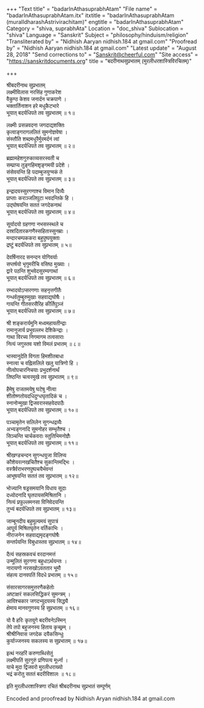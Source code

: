 +++
"Text title" = "badarInAthasuprabhAtam"
"File name" = "badarInAthasuprabhAtam.itx"
itxtitle = "badarInAthasuprabhAtam (muralIdharashAstrivirachitam)"
engtitle = "badarInAthasuprabhAtam"
Category = "shiva, suprabhAta"
Location = "doc_shiva"
Sublocation = "shiva"
Language = "Sanskrit"
Subject = "philosophy/hinduism/religion"
"Transliterated by" = "Nidhish Aaryan nidhish.184 at gmail.com"
"Proofread by" = "Nidhish Aaryan nidhish.184 at gmail.com"
"Latest update" = "August 28, 2018"
"Send corrections to" = "Sanskrit@cheerful.com"
"Site access" = "https://sanskritdocuments.org"
title = "बदरीनाथसुप्रभातम् (मुरलीधरशास्त्रिविरचितम्)"

+++
  
 श्रीबदरीनाथ सुप्रभातम्   
लक्ष्मीविलास नरसिंह गुणाकरेश  
    वैकुण्ठ केशव जनार्दन चक्रपाणे ।  
भक्तार्तिनाशन हरे मधुकैटभारे  
    भूयात् बदर्यधिपते तव सुप्रभातम् ॥ १॥  
  
लक्ष्मीः प्रसन्नवदना जगदाद्यशक्तिः  
    कृत्वाङ्गरागललितं सुमनोज्ञवेषा ।  
संस्तौति शब्दमधुरैर्मुरमर्दनं त्वां  
    भूयात् बदर्यधिपते तव सुप्रभातम् ॥ २॥  
  
ब्रह्मामहेशगुरुकाव्यसरस्वती च  
    सम्प्राप्य तुङ्गहिमशृङ्गमयी प्रदेशे ।  
संसेवयन्ति हि पदाम्बुजयुग्मकं ते  
    भूयात् बदर्यधिपते तव सुप्रभातम् ॥ ३॥  
  
इन्द्रादयस्सुरगणाश्च विमान दिव्यैः  
    प्राप्ताः कराञ्जलिपुटा भवदन्तिके हि ।  
उद्घोषयन्ति सततं जगदेकनाथं  
    भूयात् बदर्यधिपते तव सुप्रभातम् ॥ ४॥  
  
सूर्यादयो ग्रहगणा नभसस्स्थले च  
    दस्रादितारकगणैस्सहितास्सुनम्राः ।  
मन्दारचम्पककरा बहुपुष्पयुक्ताः  
    द्रष्टुं बदर्यधिपते तव सुप्रभातम् ॥ ५॥  
  
देवर्षिनारद सनन्दन योगिवर्याः  
    सप्तर्षयो भृगुमरीचि वसिष्ठ मुख्याः ।  
द्वारे पठन्ति शुभवेदसुरम्यगाथां  
    भूयात् बदर्यधिपते तव सुप्रभातम् ॥ ६॥  
  
रम्भादयोऽप्सरगणाः सहनृत्तगीतैः  
    गन्धर्वतुम्बुरुमुखाः सहवाद्यघोषैः ।  
गायन्ति गीतसरसैरिह कीर्तिपुञ्जं  
    भूयात् बदर्यधिपते तव सुप्रभातम् ॥ ७॥  
  
श्री शङ्करार्यमुनि मध्वमहायतीन्द्राः  
    रामानुजार्य प्रभुवल्लभ देशिकेन्द्राः ।  
गाथा विरच्य निगमागम तत्वसाराः  
    नित्यं जगुस्तव यशो विमलं प्रभातम् ॥ ८॥  
  
भास्वानुदेति विगता हिमशीतबाधा  
    स्नात्वा च वह्निसलिले खलु यात्रिणो हि ।  
नीत्वोपचारनिचयाः प्रभुदर्शनार्थं  
    तिष्ठन्ति चत्वरमुखे तव सुप्रभातम् ॥ ९॥  
  
हैमेषु राजतमयेषु घटेषु नीत्वा  
    शीतोष्णतोयदधिदुग्धघृतादिकं च ।  
स्नानोन्मुखा द्विजवरास्सहवेदपाठैः  
    भूयात् बदर्यधिपते तव सुप्रभातम् ॥ १०॥  
  
पञ्चामृतेन सलिलेन सुगन्धद्रव्यैः  
    अभ्यङ्गनादि सुमनोहर सम्भृतैश्च ।  
सिञ्चन्ति चार्चकवराः स्तुतिभिमनोज्ञैः  
     भूयात् बदर्यधिपते तव सुप्रभातम् ॥ ११॥  
  
श्रीखण्डचन्दन सुगन्धयुजा विलिप्य  
     कौशेयरत्नखचितैश्च सुकान्तिमद्भिः ।  
वस्त्रैर्वराभरणपुष्पचयैर्भवन्तं  
     आभूषयन्ति सततं तव सुप्रभातम् ॥ १२॥  
  
भोज्यानि षड्रसमयानि विधाय सूदाः  
     दध्योदनादि घृतपायसमिश्रितानि ।  
नित्यं प्रफुल्लमनसा विनिवेदयन्ति  
     तुभ्यं बदर्यधिपते तव सुप्रभातम् ॥ १३॥  
  
जाम्बूनदीय बहुमूल्यमयं सुपात्रं  
     आपूर्य मिश्रितघृतेन वर्तिकाभिः ।  
नीराजनेन सहवाद्यमृदङ्गघोषैः  
     सन्तर्पयन्ति विबुधास्तव सुप्रभातम् ॥ १४॥  
  
दैत्यं सहस्रकवचं वरदानमत्तं  
     उन्मूलितं सुरगणा बहुधाऽर्थयन्तः ।  
नारायणो नरसखोऽवततार भूमौ  
     संहत्य दानवपतिं विदधे प्रभातम् ॥ १५॥  
  
संसारसागरसमुत्तरणैकहेतोः  
     अष्टाक्षरं सकलसिद्धिकरं सुमन्त्रम् ।  
आविश्चकार जगदभ्युदयस्य सिद्ध्यै  
     क्षेमाय मानवगुणस्य हि सुप्रभातम् ॥ १६॥  
  
यो वै हरिः कृतयुगे बदरीवनेऽस्मिन्  
     तेपे तपो बहुजनस्य हिताय कृच्छ्रम् ।  
श्रीश्रीनिवास जगदेक दयैकसिन्धुः  
     कुर्याज्जनस्य सकलस्य स सुप्रभातम् ॥ १७॥  
  
इत्थं नरहरिं करुणाब्धिसेतुं  
     लक्ष्मीपतिं सुरगुरुं प्रणिपत्य मूर्ध्ना ।  
याचे मुदा द्विजवरो मुरलीधराख्यो  
     भद्रं करोतु सततं बदरीविशालः ॥ १८॥  
  
इति मुरलीधरशास्त्रिणा रचितं श्रीबदरीनाथ सुप्रभातं सम्पूर्णम्  
  
  
Encoded and proofread by Nidhish Aryan nidhish.184 at gmail.com   
  
